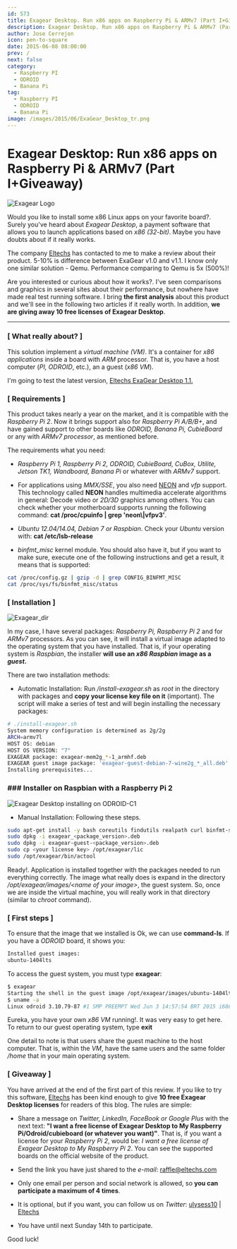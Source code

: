 ```yaml
---
id: 573
title: Exagear Desktop. Run x86 apps on Raspberry Pi & ARMv7 (Part I+Giveaway)
description: Exagear Desktop. Run x86 apps on Raspberry Pi & ARMv7 (Part I+Giveaway)
author: Jose Cerrejon
icon: pen-to-square
date: 2015-06-08 08:00:00
prev: /
next: false
category:
  - Raspberry PI
  - ODROID
  - Banana Pi
tag:
  - Raspberry PI
  - ODROID
  - Banana Pi
image: /images/2015/06/ExaGear_Desktop_tr.png
---
```


# Exagear Desktop: Run x86 apps on Raspberry Pi & ARMv7 (Part I+Giveaway)

![Exagear Logo](/images/2015/06/ExaGear_Desktop_tr.png)

Would you like to install some x86 Linux apps on your favorite board?. Surely you've heard about *Exagear Desktop*, a payment software that allows you to launch applications based on *x86 (32-bit)*. Maybe you have doubts about if it really works.

The company [Eltechs](http://eltechs.com/?utm_source=misapuntesde&utm_medium=post_part1&utm_campaign=ED_May2015_release) has contacted to me to make a review about their product. 5-10% is difference between ExaGear v1.0 and v1.1. I know only one similar solution - Qemu. Performance comparing to Qemu is 5x (500%)!

Are you interested or curious about how it works?. I've seen comparisons and graphics in several sites about their performance, but nowhere have made real test running software. I bring **the first analysis** about this product and we'll see in the following two articles if it really worth. In addition, **we are giving away 10 free licenses of Exagear Desktop**.

- - -
### [ What really about? ]

This solution implement a *virtual machine (VM)*. It's a container for *x86 applications* inside a board with *ARM* processor. That is, you have a host computer (*PI, ODROID*, etc.), an a guest (*x86 VM*).

I'm going to test the latest version, [Eltechs ExaGear Desktop 1.1.](http://eltechs.com/product/exagear-desktop/?utm_source=misapuntesde&utm_medium=post_part1&utm_campaign=ED_May2015_release)

### [ Requirements ]

This product takes nearly a year on the market, and it is compatible with the *Raspberry Pi 2*. Now it brings support also for *Raspberry Pi A/B/B+*, and have gained support to other boards like *ODROID, Banana Pi, CubieBoard* or any with *ARMv7 processor*, as mentioned before.

The requirements what you need:

* *Raspberry Pi 1, Raspberry Pi 2, ODROID, CubieBoard, CuBox, Utilite, Jetson TK1, Wandboard, Banana Pi* or whatever with *ARMv7* support.

* For applications using *MMX/SSE*, you also need [NEON](http://www.arm.com/products/processors/technologies/neon.php) and *vfp* support. This technology called **NEON** handles multimedia accelerate algorithms in general: Decode video or *2D/3D* graphics among others. You can check whether your motherboard supports running the following command: **cat /proc/cpuinfo | grep 'neon\\|vfpv3'**.

* *Ubuntu 12.04/14.04, Debian 7 or Raspbian*. Check your *Ubuntu* version with: **cat /etc/lsb-release**

* *binfmt_misc* kernel module. You should also have it, but if you want to make sure, execute one of the following instructions and get a result, it means that is supported:

```bash
cat /proc/config.gz | gzip -d | grep CONFIG_BINFMT_MISC
cat /proc/sys/fs/binfmt_misc/status 
```

### [ Installation ]

![Exagear_dir](/images/2015/06/exagear_dir.png)

In my case, I have several packages: *Raspberry Pi, Raspberry Pi 2* and for *ARMv7* processors. As you can see, it will install a virtual image adapted to the operating system that you have installed. That is, if your operating system is *Raspbian*, the installer **will use an *x86 Raspbian* image as a *guest*.**

There are two installation methods:

* Automatic Installation: Run */install-exagear.sh* as *root* in the directory with packages and **copy your license key file on it** (important). The script will make a series of test and will begin installing the necessary packages:

```bash
# ./install-exagear.sh 
System memory configuration is determined as 2g/2g
ARCH=armv7l
HOST OS: debian
HOST OS VERSION: "7"
EXAGEAR package: exagear-mem2g_*-1_armhf.deb
EXAGEAR guest image package: 'exagear-guest-debian-7-wine2g_*_all.deb'
Installing prerequisites...
```
### ### Installer on Raspbian with a Raspberry Pi 2

![Exagear Desktop installing on ODROID-C1](/images/2015/06/installing_exagear.jpg "Exagear Desktop installing on ODROID-C1")

* Manual Installation: Following these steps.

```bash
sudo apt-get install -y bash coreutils findutils realpath curl binfmt-support cron  
sudo dpkg -i exagear_<package_version>.deb
sudo dpkg -i exagear-guest-<package_version>.deb
sudo cp <your license key> /opt/exagear/lic
sudo /opt/exagear/bin/actool
```

Ready!. Application is installed together with the packages needed to run everything correctly. The image what really does is expand in the directory */opt/exagear/images/\<name of your image\>*, the guest system. So, once we are inside the virtual machine, you will really work in that directory (similar to *chroot* command).

### [ First steps ]

To ensure that the image that we installed is Ok, we can use **command-ls**. If you have a *ODROID* board, it shows you:

```bash
Installed guest images:
ubuntu-1404lts
```

To access the guest system, you must type **exagear**:

```bash
$ exagear
Starting the shell in the guest image /opt/exagear/images/ubuntu-1404lts
$ uname -a
Linux odroid 3.10.79-87 #1 SMP PREEMPT Wed Jun 3 14:57:54 BRT 2015 i686 i686 i686 GNU/Linux
```

Eureka, you have your own *x86 VM* running!. It was very easy to get here. To return to our guest operating system, type **exit**

One detail to note is that users share the guest machine to the host computer. That is, within the *VM*, have the same users and the same folder */home* that in your main operating system.

### [ Giveaway ]

You have arrived at the end of the first part of this review. If you like to try this software,  [Eltechs](http://eltechs.com/?utm_source=misapuntesde&utm_medium=post_part1&utm_campaign=ED_May2015_release) has been kind enough to give **10 free Exagear Desktop licenses** for readers of this blog. The rules are simple:

* Share a message on *Twitter, LinkedIn, FaceBook or Google Plus* with the next text: **"I want a free license of Exagear Desktop to My Raspberry Pi/Odroid/cubieboard (or whatever you want)"**. That is, if you want a license for your *Raspberry Pi 2*, would be: *I want a free license of Exagear Desktop to My Raspberry Pi 2*. You can see the supported boards on the official website of the product.

* Send the link you have just shared to the *e-mail*: [raffle@eltechs.com](mailto:raffle@eltechs.com)

* Only one email per person and social network is allowed, so **you can participate a maximum of 4 times**.

* It is optional, but if you want, you can follow us on *Twitter*: [ulysess10](https://twitter.com/ulysess10) | [Eltechs](https://twitter.com/eltechs)

* You have until next Sunday 14th to participate.

Good luck!
